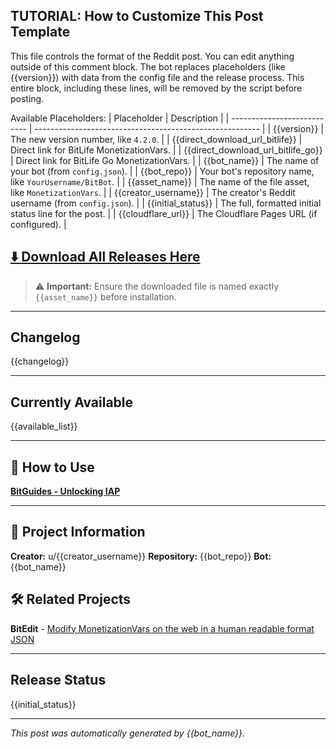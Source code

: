 <!-- TUTORIAL-START -->
TUTORIAL: How to Customize This Post Template
---------------------------------------------
This file controls the format of the Reddit post. You can edit anything outside of this comment block.
The bot replaces placeholders (like {{version}}) with data from the config file and the release process.
This entire block, including these lines, will be removed by the script before posting.

Available Placeholders:
| Placeholder                 | Description                                              |
| --------------------------- | -------------------------------------------------------- |
| {{version}}                 | The new version number, like `4.2.0`.                    |
| {{direct_download_url_bitlife}} | Direct link for BitLife MonetizationVars.                |
| {{direct_download_url_bitlife_go}} | Direct link for BitLife Go MonetizationVars.             |
| {{bot_name}}                | The name of your bot (from `config.json`).               |
| {{bot_repo}}                | Your bot's repository name, like `YourUsername/BitBot`.  |
| {{asset_name}}              | The name of the file asset, like `MonetizationVars`.     |
| {{creator_username}}        | The creator's Reddit username (from `config.json`).      |
| {{initial_status}}          | The full, formatted initial status line for the post.    |
| {{cloudflare_url}}          | The Cloudflare Pages URL (if configured).                |
<!-- TUTORIAL-END -->

## **[⬇️ Download All Releases Here]({{download_portal_url}})**

> ⚠️ **Important:** Ensure the downloaded file is named exactly `{{asset_name}}` before installation.

---

## Changelog
{{changelog}}

---

## Currently Available
{{available_list}}

---

## 📖 How to Use
**[BitGuides - Unlocking IAP](https://s0methingsomething.github.io/BitGuides/modding/monetizationvars/unlocking-iap/)**

---

## 🔧 Project Information
**Creator:** u/{{creator_username}}
**Repository:** {{bot_repo}}
**Bot:** {{bot_name}}

## 🛠️ Related Projects
**BitEdit** - [Modify MonetizationVars on the web in a human readable format JSON](https://s0methingsomething.github.io/BitEdit/)

---

## Release Status
{{initial_status}}

---

*This post was automatically generated by {{bot_name}}.*

